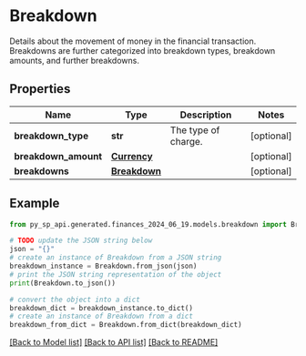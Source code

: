 # Breakdown

Details about the movement of money in the financial transaction. Breakdowns are further categorized into breakdown types, breakdown amounts, and further breakdowns.

## Properties

Name | Type | Description | Notes
------------ | ------------- | ------------- | -------------
**breakdown_type** | **str** | The type of charge. | [optional] 
**breakdown_amount** | [**Currency**](Currency.md) |  | [optional] 
**breakdowns** | [**Breakdown**](Breakdown.md) |  | [optional] 

## Example

```python
from py_sp_api.generated.finances_2024_06_19.models.breakdown import Breakdown

# TODO update the JSON string below
json = "{}"
# create an instance of Breakdown from a JSON string
breakdown_instance = Breakdown.from_json(json)
# print the JSON string representation of the object
print(Breakdown.to_json())

# convert the object into a dict
breakdown_dict = breakdown_instance.to_dict()
# create an instance of Breakdown from a dict
breakdown_from_dict = Breakdown.from_dict(breakdown_dict)
```
[[Back to Model list]](../README.md#documentation-for-models) [[Back to API list]](../README.md#documentation-for-api-endpoints) [[Back to README]](../README.md)


